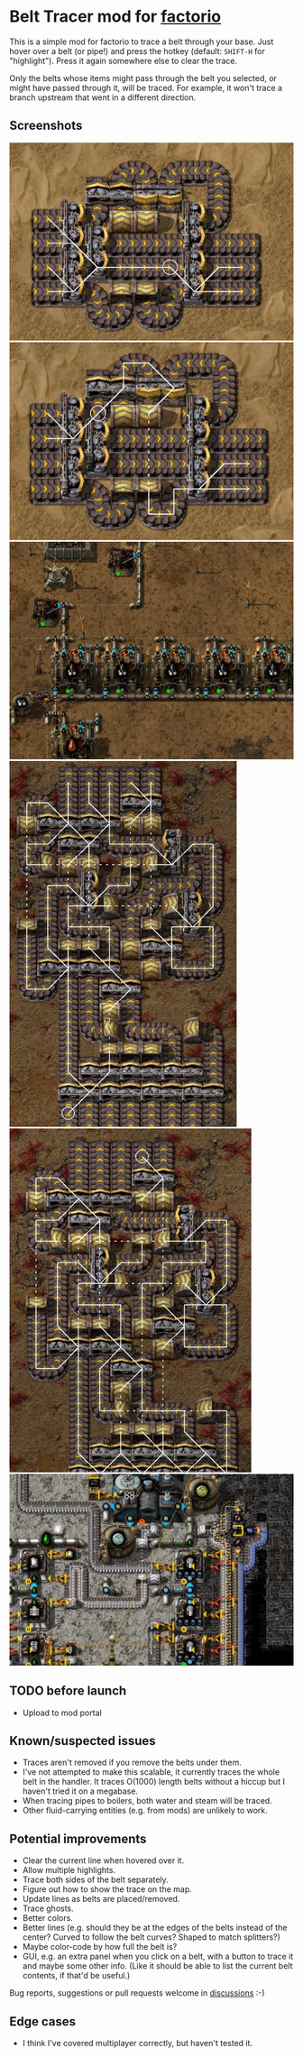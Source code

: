 # Belt Tracer mod for [factorio](https://www.factorio.com/)

This is a simple mod for factorio to trace a belt through your base. Just hover over a belt (or pipe!) and press the hotkey (default: `SHIFT-H` for "highlight"). Press it again somewhere else to clear the trace.

Only the belts whose items might pass through the belt you selected, or might have passed through it, will be traced. For example, it won't trace a branch upstream that went in a different direction.

## Screenshots

![4-to-4_1](/Screenshots/4-to-4_1.jpg)
![4-to-4_2](/Screenshots/4-to-4_2.jpg)
![Pipes](/Screenshots/Pipes.jpg)
![8-to-8_1](/Screenshots/8-to-8_1.jpg)
![8-to-8_2](/Screenshots/8-to-8_2.jpg)
![Modded](/Screenshots/Modded.jpg)

## TODO before launch

* Upload to mod portal

## Known/suspected issues
* Traces aren't removed if you remove the belts under them.
* I've not attempted to make this scalable, it currently traces the whole belt in the handler. It traces O(1000) length belts without a hiccup but I haven't tried it on a megabase.
* When tracing pipes to boilers, both water and steam will be traced.
* Other fluid-carrying entities (e.g. from mods) are unlikely to work.

## Potential improvements
* Clear the current line when hovered over it.
* Allow multiple highlights.
* Trace both sides of the belt separately.
* Figure out how to show the trace on the map.
* Update lines as belts are placed/removed.
* Trace ghosts.
* Better colors.
* Better lines (e.g. should they be at the edges of the belts instead of the center? Curved to follow the belt curves? Shaped to match splitters?)
* Maybe color-code by how full the belt is?
* GUI, e.g. an extra panel when you click on a belt, with a button to trace it and maybe some other info. (Like it should be able to list the current belt contents, if that'd be useful.)

Bug reports, suggestions or pull requests welcome in [discussions](https://github.com/paybara/factorio-belt-tracer/discussions) :-)

## Edge cases
* I think I've covered multiplayer correctly, but haven't tested it.
